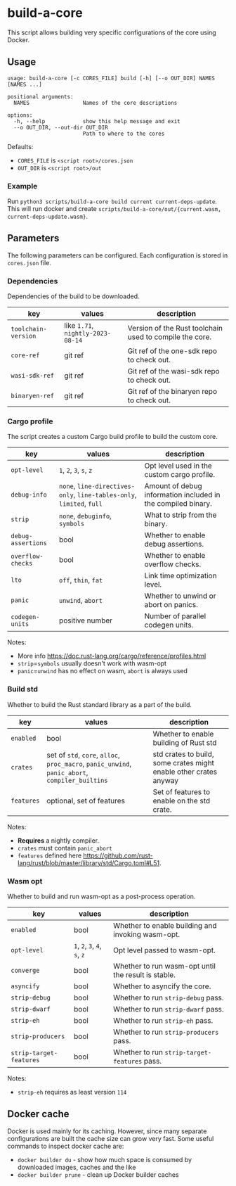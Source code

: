 # build-a-core

This script allows building very specific configurations of the core using Docker.

## Usage

```
usage: build-a-core [-c CORES_FILE] build [-h] [--o OUT_DIR] NAMES [NAMES ...]

positional arguments:
  NAMES                 Names of the core descriptions

options:
  -h, --help            show this help message and exit
  --o OUT_DIR, --out-dir OUT_DIR
                        Path to where to the cores
```

Defaults:
* `CORES_FILE` is `<script root>/cores.json`
* `OUT_DIR` is `<script root>/out`

### Example

Run `python3 scripts/build-a-core build current current-deps-update`. This will run docker and create `scripts/build-a-core/out/{current.wasm, current-deps-update.wasm}`.

## Parameters

The following parameters can be configured. Each configuration is stored in `cores.json` file.

### Dependencies

Dependencies of the build to be downloaded.

| key | values | description |
|-----|--------|-------------|
| `toolchain-version` | like `1.71`, `nightly-2023-08-14` | Version of the Rust toolchain used to compile the core. |
| `core-ref` | git ref | Git ref of the one-sdk repo to check out. |
| `wasi-sdk-ref` | git ref | Git ref of the wasi-sdk repo to check out. |
| `binaryen-ref` | git ref | Git ref of the binaryen repo to check out. |

### Cargo profile

The script creates a custom Cargo build profile to build the custom core.

| key | values | description |
|-----|--------|-------------|
| `opt-level` | `1`, `2`, `3`, `s`, `z` | Opt level used in the custom cargo profile. |
| `debug-info` | `none`, `line-directives-only`, `line-tables-only`, `limited`, `full` | Amount of debug information included in the compiled binary. |
| `strip` | `none`, `debuginfo`, `symbols` | What to strip from the binary. |
| `debug-assertions` | bool | Whether to enable debug assertions. |
| `overflow-checks` | bool | Whether to enable overflow checks. |
| `lto` | `off`, `thin`, `fat` | Link time optimization level. |
| `panic` | `unwind`, `abort` | Whether to unwind or abort on panics. |
| `codegen-units` | positive number | Number of parallel codegen units. |

Notes:
* More info <https://doc.rust-lang.org/cargo/reference/profiles.html>
* `strip`=`symbols` usually doesn't work with wasm-opt
* `panic`=`unwind` has no effect on wasm, `abort` is always used

### Build std

Whether to build the Rust standard library as a part of the build.

| key | values | description |
|-----|--------|-------------|
| `enabled` | bool | Whether to enable building of Rust std |
| `crates` | set of `std`, `core`, `alloc`, `proc_macro`, `panic_unwind`, `panic_abort`, `compiler_builtins` | std crates to build, some crates might enable other crates anyway |
| `features` | optional, set of features | Set of features to enable on the std crate. |

Notes:
* **Requires** a nightly compiler.
* `crates` must contain `panic_abort`
* `features` defined here <https://github.com/rust-lang/rust/blob/master/library/std/Cargo.toml#L51>.

### Wasm opt

Whether to build and run wasm-opt as a post-process operation.

| key | values | description |
|-----|--------|-------------|
| `enabled` | bool | Whether to enable building and invoking wasm-opt. |
| `opt-level` | `1`, `2`, `3`, `4`, `s`, `z` | Opt level passed to wasm-opt. |
| `converge` | bool | Whether to run wasm-opt until the result is stable. |
| `asyncify` | bool | Whether to asyncify the core. |
| `strip-debug` | bool | Whether to run `strip-debug` pass. |
| `strip-dwarf` | bool | Whether to run `strip-dwarf` pass. |
| `strip-eh` | bool | Whether to run `strip-eh` pass. |
| `strip-producers` | bool | Whether to run `strip-producers` pass. |
| `strip-target-features` | bool | Whether to run `strip-target-features` pass. |

Notes:
* `strip-eh` requires as least version `114`

## Docker cache

Docker is used mainly for its caching. However, since many separate configurations are built the cache size can grow very fast. Some useful commands to inspect docker cache are:
* `docker builder du` - show how much space is consumed by downloaded images, caches and the like
* `docker builder prune` - clean up Docker builder caches
